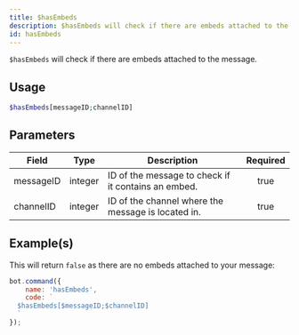 ```yaml
---
title: $hasEmbeds
description: $hasEmbeds will check if there are embeds attached to the message.
id: hasEmbeds
---
```


`$hasEmbeds` will check if there are embeds attached to the message.

## Usage

```php
$hasEmbeds[messageID;channelID]
```

## Parameters

| Field     | Type    | Description                                         | Required |
| --------- | ------- | --------------------------------------------------- | :------: |
| messageID | integer | ID of the message to check if it contains an embed. |   true   |
| channelID | integer | ID of the channel where the message is located in.  |   true   |

## Example(s)

This will return `false` as there are no embeds attached to your message:

```javascript
bot.command({
    name: 'hasEmbeds',
    code: `
  $hasEmbeds[$messageID;$channelID]
  `
});
```
